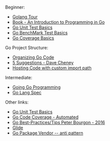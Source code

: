 Beginner:
- [Golang Tour](https://tour.golang.org/welcome/1)
- [Book - An Introduction to Programming in Go](https://www.golang-book.com/books/intro)
- [Go Unit Test Basics](https://jonathanmh.com/golang-unit-testing-for-absolute-beginners/)
- [Go BenchMark Test Basics](https://dave.cheney.net/2013/06/30/how-to-write-benchmarks-in-go)
- [Go Coverage Basics](https://blog.golang.org/cover)

Go Project Structure:
- [Organizing Go Code](https://talks.golang.org/2014/organizeio.slide#1)
- [5 Suggestions - Dave Cheney](https://dave.cheney.net/2014/12/01/five-suggestions-for-setting-up-a-go-project)
- [Hosting Code with custom import path](https://jve.linuxwall.info/blog/index.php?post/2015/08/26/Hosting_Go_code_on_Github_with_custom_import_path)

Intermediate:
- [Going Go Programming](https://www.goinggo.net/)
- [Go Lang Spec](https://golang.org/ref/spec)

Other links:
- [Go Unit Test Basics](http://blog.alexellis.io/golang-writing-unit-tests/ )
- [Go Code Coverage - Automated](https://github.com/codecov/example-go)
- [Go Best-Practices/Tips Peter Bourgon - 2016](https://peter.bourgon.org/go-best-practices-2016/)
- [Glide](https://github.com/Masterminds/glide)
- [Go Package Vendor -- anti pattern](https://github.com/mattfarina/golang-broken-vendor)
